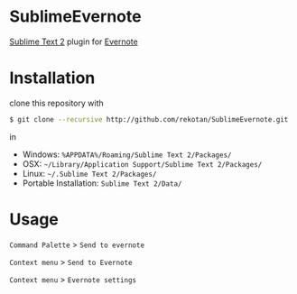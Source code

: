 SublimeEvernote
===============

[Sublime Text 2](http://www.sublimetext.com/2) plugin for [Evernote](http://www.evernote.com) 


# Installation

clone this repository with

```sh
$ git clone --recursive http://github.com/rekotan/SublimeEvernote.git
```

in

* Windows: `%APPDATA%/Roaming/Sublime Text 2/Packages/`
* OSX: `~/Library/Application Support/Sublime Text 2/Packages/`
* Linux: `~/.Sublime Text 2/Packages/`
* Portable Installation: `Sublime Text 2/Data/`

# Usage

`Command Palette` > `Send to evernote`

`Context menu` > `Send to Evernote`

`Context menu` > `Evernote settings`
